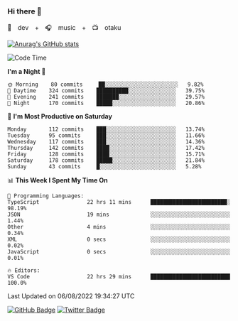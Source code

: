 ### Hi there 👋

🚀　dev　+　🎧　music　+　📺　otaku


[![Anurag's GitHub stats](https://github-readme-stats.vercel.app/api?username=koheitasaka&count_private=true&show_icons=true&theme=monokai)](https://github.com/koheitasaka/github-readme-stats)

<!--START_SECTION:waka-->
![Code Time](http://img.shields.io/badge/Code%20Time-0%20secs-blue)

**I'm a Night 🦉** 

```text
🌞 Morning    80 commits     ██░░░░░░░░░░░░░░░░░░░░░░░   9.82% 
🌆 Daytime    324 commits    ██████████░░░░░░░░░░░░░░░   39.75% 
🌃 Evening    241 commits    ███████░░░░░░░░░░░░░░░░░░   29.57% 
🌙 Night      170 commits    █████░░░░░░░░░░░░░░░░░░░░   20.86%

```
📅 **I'm Most Productive on Saturday** 

```text
Monday       112 commits    ███░░░░░░░░░░░░░░░░░░░░░░   13.74% 
Tuesday      95 commits     ███░░░░░░░░░░░░░░░░░░░░░░   11.66% 
Wednesday    117 commits    ███░░░░░░░░░░░░░░░░░░░░░░   14.36% 
Thursday     142 commits    ████░░░░░░░░░░░░░░░░░░░░░   17.42% 
Friday       128 commits    ████░░░░░░░░░░░░░░░░░░░░░   15.71% 
Saturday     178 commits    █████░░░░░░░░░░░░░░░░░░░░   21.84% 
Sunday       43 commits     █░░░░░░░░░░░░░░░░░░░░░░░░   5.28%

```


📊 **This Week I Spent My Time On** 

```text
💬 Programming Languages: 
TypeScript               22 hrs 11 mins      ████████████████████████░   98.19% 
JSON                     19 mins             ░░░░░░░░░░░░░░░░░░░░░░░░░   1.44% 
Other                    4 mins              ░░░░░░░░░░░░░░░░░░░░░░░░░   0.34% 
XML                      0 secs              ░░░░░░░░░░░░░░░░░░░░░░░░░   0.02% 
JavaScript               0 secs              ░░░░░░░░░░░░░░░░░░░░░░░░░   0.01%

🔥 Editors: 
VS Code                  22 hrs 29 mins      █████████████████████████   100.0%

```


 Last Updated on 06/08/2022 19:34:27 UTC
<!--END_SECTION:waka-->

[![GitHub Badge](https://img.shields.io/badge/GitHub-100000?style=for-the-badge&logo=github&logoColor=white)](https://github.com/koheitasaka)
[![Twitter Badge](https://img.shields.io/badge/Twitter-1DA1F2?style=for-the-badge&logo=twitter&logoColor=white)](https://twitter.com/sleep_asleep_)
